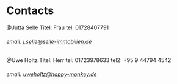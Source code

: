 # Contacts


@Jutta Selle
Titel: Frau
tel: 01728407791
###### email:  j.selle@selle-immobilien.de

@Uwe Holtz
Titel: Herr
tel: 01723978633
tel2: +95 9 44794 4542
###### email: uweholtz@happy-monkey.de
